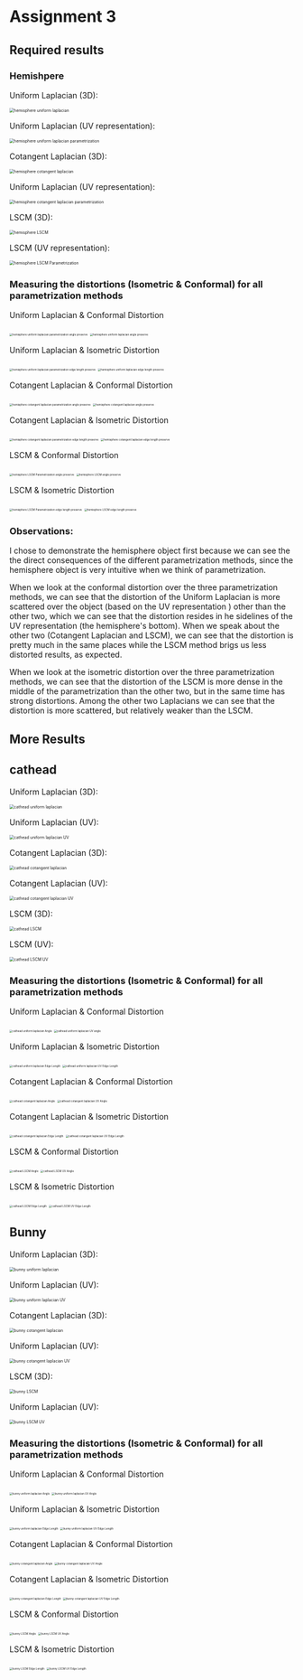 # Assignment 3



## Required results



### Hemishpere

Uniform Laplacian (3D):

<img src="photos/hemisphere uniform laplacian.PNG" alt="hemisphere uniform laplacian" style="zoom:50%;" />



Uniform Laplacian (UV representation):

<img src="photos/hemisphere uniform laplacian parametrization.PNG" alt="hemisphere uniform laplacian parametrization" style="zoom:50%;" />



Cotangent Laplacian (3D):

<img src="photos/hemisphere cotangent laplacian.PNG" alt="hemisphere cotangent laplacian" style="zoom:50%;" />



Uniform Laplacian (UV representation):

<img src="photos/hemisphere cotangent laplacian parametrization.PNG" alt="hemisphere cotangent laplacian parametrization" style="zoom:50%;" />



LSCM (3D):

<img src="photos/hemisphere LSCM.PNG" alt="hemisphere LSCM" style="zoom:50%;" />



LSCM (UV representation):

<img src="photos/hemisphere LSCM Parametrization.PNG" alt="hemisphere LSCM Parametrization" style="zoom:50%;" />









### Measuring the distortions (Isometric & Conformal) for all parametrization methods



Uniform Laplacian & Conformal Distortion

<img src="photos/hemisphere uniform laplacian parametrization angle preserve.PNG" alt="hemisphere uniform laplacian parametrization angle preserve" style="zoom: 33%;" /> <img src="photos/hemisphere uniform laplacian angle preserve.PNG" alt="hemisphere uniform laplacian angle preserve" style="zoom: 33%;" />



Uniform Laplacian & Isometric Distortion

<img src="photos/hemisphere uniform laplacian parametrization edge length preserve.PNG" alt="hemisphere uniform laplacian parametrization edge length preserve" style="zoom:33%;" /> <img src="photos/hemisphere uniform laplacian edge length preserve.PNG" alt="hemisphere uniform laplacian edge length preserve" style="zoom:33%;" />







Cotangent Laplacian & Conformal Distortion

<img src="photos/hemisphere cotangent laplacian parametrization angle preserve.PNG" alt="hemisphere cotangent laplacian parametrization angle preserve" style="zoom:33%;" /> <img src="photos/hemisphere cotangent laplacian angle preserve.PNG" alt="hemisphere cotangent laplacian angle preserve" style="zoom:33%;" />



Cotangent Laplacian & Isometric Distortion

<img src="photos/hemisphere cotangent laplacian parametrization edge length preserve.PNG" alt="hemisphere cotangent laplacian parametrization edge length preserve" style="zoom:33%;" /> <img src="photos/hemisphere cotangent laplacian edge length preserve.PNG" alt="hemisphere cotangent laplacian edge length preserve" style="zoom:33%;" />







LSCM & Conformal Distortion

<img src="photos/hemisphere LSCM Parametrization angle preserve.PNG" alt="hemisphere LSCM Parametrization angle preserve" style="zoom:33%;" /> <img src="photos/hemisphere LSCM angle preserve.PNG" alt="hemisphere LSCM angle preserve" style="zoom:33%;" />



LSCM &  Isometric Distortion

<img src="photos/hemisphere LSCM Parametrization edge length preserve.PNG" alt="hemisphere LSCM Parametrization edge length preserve" style="zoom:33%;" /> <img src="photos/hemisphere LSCM edge length preserve.PNG" alt="hemisphere LSCM edge length preserve" style="zoom:33%;" /> 







### Observations:

I chose to demonstrate the hemisphere object first because we can see the the direct consequences of the different parametrization methods, since the hemisphere object is very intuitive when we think of parametrization.

When we look at the conformal distortion over the three parametrization methods, we can see that the distortion of the Uniform Laplacian is more scattered over the object (based on the UV representation ) other than the other two, which we can see that the distortion resides in he sidelines of the UV representation (the hemisphere's bottom). 
When we speak about the other two (Cotangent Laplacian and LSCM), we can see that the distortion is pretty much in the same places while the LSCM method brigs us less distorted results, as expected.

 When we look at the isometric distortion over the three parametrization methods, we can see that the distortion of the LSCM is more dense  in the middle of the parametrization than the other two, but in the same time has strong distortions. Among the other two Laplacians we can see that the distortion is more scattered,  but relatively weaker than the LSCM. 










## More Results



## cathead

Uniform Laplacian (3D):

<img src="photos/cathead uniform laplacian.PNG" alt="cathead uniform laplacian" style="zoom:50%;" />



Uniform Laplacian (UV):

<img src="photos/cathead uniform laplacian UV.PNG" alt="cathead uniform laplacian UV" style="zoom:50%;" />



Cotangent Laplacian (3D):

<img src="photos/cathead cotangent laplacian.PNG" alt="cathead cotangent laplacian" style="zoom:50%;" />



Cotangent Laplacian (UV):

<img src="photos/cathead cotangent laplacian UV.PNG" alt="cathead cotangent laplacian UV" style="zoom:50%;" />



LSCM (3D):

<img src="photos/cathead LSCM.PNG" alt="cathead LSCM" style="zoom:50%;" />



LSCM (UV):

<img src="photos/cathead LSCM UV.PNG" alt="cathead LSCM UV" style="zoom:50%;" />





### Measuring the distortions (Isometric & Conformal) for all parametrization methods

Uniform Laplacian & Conformal Distortion

<img src="photos/cathead uniform laplacian Angle.PNG" alt="cathead uniform laplacian Angle" style="zoom:33%;" /> <img src="photos/cathead uniform laplacian UV angle.PNG" alt="cathead uniform laplacian UV angle" style="zoom:33%;" />



Uniform Laplacian & Isometric Distortion

<img src="photos/cathead uniform laplacian Edge Length.PNG" alt="cathead uniform laplacian Edge Length" style="zoom:33%;" /> <img src="photos/cathead uniform laplacian UV Edge Length.PNG" alt="cathead uniform laplacian UV Edge Length" style="zoom:33%;" />



Cotangent Laplacian & Conformal Distortion

<img src="photos/cathead cotangent laplacian Angle.PNG" alt="cathead cotangent laplacian Angle" style="zoom:33%;" /> <img src="photos/cathead cotangent laplacian UV Angle.PNG" alt="cathead cotangent laplacian UV Angle" style="zoom:33%;" /> 



Cotangent Laplacian & Isometric Distortion

<img src="photos/cathead cotangent laplacian Edge Length.PNG" alt="cathead cotangent laplacian Edge Length" style="zoom:33%;" /> <img src="photos/cathead cotangent laplacian UV Edge Length.PNG" alt="cathead cotangent laplacian UV Edge Length" style="zoom:33%;" /> 





LSCM & Conformal Distortion

<img src="photos/cathead LSCM Angle.PNG" alt="cathead LSCM Angle" style="zoom:33%;" /> <img src="photos/cathead LSCM UV Angle.PNG" alt="cathead LSCM UV Angle" style="zoom:33%;" /> 



LSCM & Isometric Distortion

<img src="photos/cathead LSCM Edge Length.PNG" alt="cathead LSCM Edge Length" style="zoom:33%;" /> <img src="photos/cathead LSCM UV Edge Length.PNG" alt="cathead LSCM UV Edge Length" style="zoom:33%;" /> 













## Bunny

Uniform Laplacian (3D):

<img src="photos/bunny uniform laplacian.PNG" alt="bunny uniform laplacian" style="zoom:50%;" /> 



Uniform Laplacian (UV):

<img src="photos/bunny uniform laplacian UV.PNG" alt="bunny uniform laplacian UV" style="zoom:50%;" />



Cotangent Laplacian (3D):

<img src="photos/bunny cotangent laplacian.PNG" alt="bunny cotangent laplacian" style="zoom:50%;" />

Uniform Laplacian (UV):

<img src="photos/bunny cotangent laplacian UV.PNG" alt="bunny cotangent laplacian UV" style="zoom:50%;" />



LSCM (3D):

<img src="photos/bunny LSCM.PNG" alt="bunny LSCM" style="zoom:50%;" />



Uniform Laplacian (UV):

<img src="photos/bunny LSCM UV.PNG" alt="bunny LSCM UV" style="zoom:50%;" />







### Measuring the distortions (Isometric & Conformal) for all parametrization methods



Uniform Laplacian & Conformal Distortion

<img src="photos/bunny uniform laplacian Angle.PNG" alt="bunny uniform laplacian Angle" style="zoom:33%;" /> <img src="photos/bunny uniform laplacian UV Angle.PNG" alt="bunny uniform laplacian UV Angle" style="zoom:33%;" /> 



Uniform Laplacian & Isometric Distortion

<img src="photos/bunny uniform laplacian Edge Length.PNG" alt="bunny uniform laplacian Edge Length" style="zoom:33%;" /> <img src="photos/bunny uniform laplacian UV Edge Length.PNG" alt="bunny uniform laplacian UV Edge Length" style="zoom:33%;" /> 



Cotangent Laplacian & Conformal Distortion

<img src="photos/bunny cotangent laplacian Angle.PNG" alt="bunny cotangent laplacian Angle" style="zoom:33%;" /> <img src="photos/bunny cotangent laplacian UV Angle.PNG" alt="bunny cotangent laplacian UV Angle" style="zoom:33%;" /> 



Cotangent Laplacian & Isometric Distortion

<img src="photos/bunny cotangent laplacian Edge Length.PNG" alt="bunny cotangent laplacian Edge Length" style="zoom:33%;" /> <img src="photos/bunny cotangent laplacian UV Edge Length.PNG" alt="bunny cotangent laplacian UV Edge Length" style="zoom:33%;" /> 



LSCM & Conformal Distortion

<img src="photos/bunny LSCM Angle.PNG" alt="bunny LSCM Angle" style="zoom:33%;" /> <img src="photos/bunny LSCM UV Angle.PNG" alt="bunny LSCM UV Angle" style="zoom:33%;" /> 





LSCM & Isometric Distortion

<img src="photos/bunny LSCM Edge Length.PNG" alt="bunny LSCM Edge Length" style="zoom:33%;" /> <img src="photos/bunny LSCM UV Edge Length.PNG" alt="bunny LSCM UV Edge Length" style="zoom:33%;" /> 

